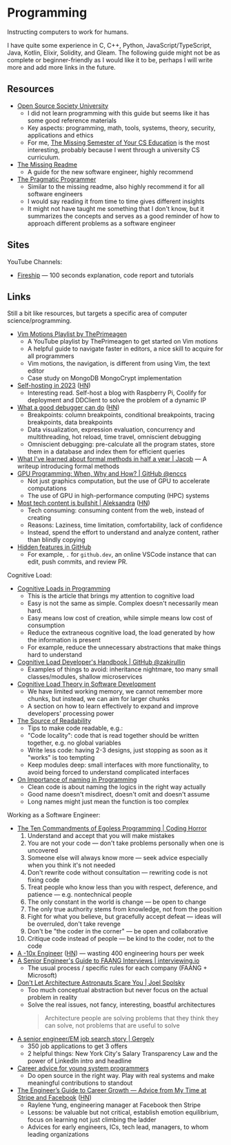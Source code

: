 # Programming

Instructing computers to work for humans.

I have quite some experience in C, C++, Python, JavaScript/TypeScript, Java,
Kotlin, Elixir, Solidity, and Gleam. The following guide might not be as
complete or beginner-friendly as I would like it to be, perhaps I will write
more and add more links in the future.

## Resources

- [Open Source Society University](https://github.com/ossu/computer-science)
  - I did not learn programming with this guide but seems like it has some good
    reference materials
  - Key aspects: programming, math, tools, systems, theory, security,
    applications and ethics
  - For me,
    [The Missing Semester of Your CS Education](https://missing.csail.mit.edu/)
    is the most interesting, probably because I went through a university CS
    curriculum.
- [The Missing Readme](https://www.goodreads.com/en/book/show/57271519)
  - A guide for the new software engineer, highly recommend
- [The Pragmatic Programmer](https://www.goodreads.com/en/book/show/4099)
  - Similar to the missing readme, also highly recommend it for all software
    engineers
  - I would say reading it from time to time gives different insights
  - It might not have taught me something that I don't know, but it summarizes
    the concepts and serves as a good reminder of how to approach different
    problems as a software engineer

## Sites

YouTube Channels:

- [Fireship](https://www.youtube.com/@Fireship/videos) — 100 seconds
  explanation, code report and tutorials

## Links

Still a bit like resources, but targets a specific area of computer
science/programming.

- [Vim Motions Playlist by ThePrimeagen](https://www.youtube.com/playlist?list=PLm323Lc7iSW_wuxqmKx_xxNtJC_hJbQ7R)
  - A YouTube playlist by ThePrimeagen to get started on Vim motions
  - A helpful guide to navigate faster in editors, a nice skill to acquire for
    all programmers
  - Vim motions, the navigation, is different from using Vim, the text editor
  - Case study on MongoDB MongoCrypt implementation
- [Self-hosting in 2023](https://grifel.dev/decentralization/)
  ([HN](https://news.ycombinator.com/item?id=34860655))
  - Interesting read. Self-host a blog with Raspberry Pi, Coolify for deployment
    and DDClient to solve the problem of a dynamic IP
- [What a good debugger can do](https://werat.dev/blog/what-a-good-debugger-can-do/)
  ([HN](https://news.ycombinator.com/item?id=35092998))
  - Breakpoints: column breakpoints, conditional breakpoints, tracing
    breakpoints, data breakpoints
  - Data visualization, expression evaluation, concurrency and multithreading,
    hot reload, time travel, omniscient debugging
  - Omniscient debugging: pre-calculate all the program states, store them in a
    database and index them for efficient queries
- [What I've learned about formal methods in half a year | Jacob](https://jakob.space/blog/what-ive-learned-about-formal-methods.html)
  — A writeup introducing formal methods
- [GPU Programming: When, Why and How? | GitHub @enccs](https://enccs.github.io/gpu-programming/)
  - Not just graphics computation, but the use of GPU to accelerate computations
  - The use of GPU in high-performance computing (HPC) systems
- [Most tech content is bullshit | Aleksandra](https://www.aleksandra.codes/tech-content-consumer)
  ([HN](https://news.ycombinator.com/item?id=36380024))
  - Tech consuming: consuming content from the web, instead of creating
  - Reasons: Laziness, time limitation, comfortability, lack of confidence
  - Instead, spend the effort to understand and analyze content, rather than
    blindly copying
- [Hidden features in GitHub](https://buttondown.email/hillelwayne/archive/github-has-too-many-hidden-features/)
  - For example, `.` for `github.dev`, an online VSCode instance that can edit,
    push commits, and review PR.

Cognitive Load:

- [Cognitive Loads in Programming](https://rpeszek.github.io/posts/2022-08-30-code-cognitiveload.html)
  - This is the article that brings my attention to cognitive load
  - Easy is not the same as simple. Complex doesn't necessarily mean hard.
  - Easy means low cost of creation, while simple means low cost of consumption
  - Reduce the extraneous cognitive load, the load generated by how the
    information is present
  - For example, reduce the unnecessary abstractions that make things hard to
    understand
- [Cognitive Load Developer's Handbook | GitHub @zakirullin](https://github.com/zakirullin/cognitive-load)
  - Examples of things to avoid: inheritance nightmare, too many small
    classes/modules, shallow microservices
- [Cognitive Load Theory in Software Development](https://thevaluable.dev/cognitive-load-theory-software-developer/)
  - We have limited working memory, we cannot remember more chunks, but instead,
    we can aim for larger chunks
  - A section on how to learn effectively to expand and improve developers'
    processing power
- [The Source of Readability](https://loup-vaillant.fr/articles/source-of-readability)
  - Tips to make code readable, e.g.:
  - "Code locality": code that is read together should be written together, e.g.
    no global variables
  - Write less code: having 2-3 designs, just stopping as soon as it "works" is
    too tempting
  - Keep modules deep: small interfaces with more functionality, to avoid being
    forced to understand complicated interfaces
- [On Importance of naming in Programming](https://wasp-lang.dev/blog/2023/10/12/on-importance-of-naming-in-programming)
  - Clean code is about naming the logics in the right way actually
  - Good name doesn't misdirect, doesn't omit and doesn't assume
  - Long names might just mean the function is too complex

Working as a Software Engineer:

- [The Ten Commandments of Egoless Programming | Coding Horror](https://blog.codinghorror.com/the-ten-commandments-of-egoless-programming/)
  1. Understand and accept that you will make mistakes
  2. You are not your code — don't take problems personally when one is
     uncovered
  3. Someone else will always know more — seek advice especially when you think
     it's not needed
  4. Don't rewrite code without consultation — rewriting code is not fixing code
  5. Treat people who know less than you with respect, deference, and patience —
     e.g. nontechnical people
  6. The only constant in the world is change — be open to change
  7. The only true authority stems from knowledge, not from the position
  8. Fight for what you believe, but gracefully accept defeat — ideas will be
     overruled, don't take revenge
  9. Don't be "the coder in the corner" — be open and collaborative
  10. Critique code instead of people — be kind to the coder, not to the code
- [A -10x Engineer](https://taylor.town/-10x)
  ([HN](https://news.ycombinator.com/item?id=35438068)) — wasting 400
  engineering hours per week
- [A Senior Engineer's Guide to FAANG Interviews | interviewing.io](https://interviewing.io/guides/hiring-process)
  - The usual process / specific rules for each company (FAANG + Microsoft)
- [Don't Let Architecture Astronauts Scare You | Joel Spolsky](https://www.joelonsoftware.com/2001/04/21/dont-let-architecture-astronauts-scare-you/)
  - Too much conceptual abstraction but never focus on the actual problem in
    reality
  - Solve the real issues, not fancy, interesting, boastful architectures
    > Architecture people are solving problems that they think they can solve,
    > not problems that are useful to solve
- [A senior engineer/EM job search story | Gergely](https://blog.pragmaticengineer.com/a-senior-engineer-em-job-search-story/)
  - 350 job applications to get 3 offers
  - 2 helpful things: New York City's Salary Transparency Law and the power of
    LinkedIn intro and headline
- [Career advice for young system programmers](https://glaubercosta-11125.medium.com/career-advice-for-young-system-programmers-c7443f2d3edf)
  - Do open source in the right way. Play with real systems and make meaningful
    contributions to standout
- [The Engineer’s Guide to Career Growth — Advice from My Time at Stripe and Facebook](https://review.firstround.com/the-engineers-guide-to-career-growth-advice-from-my-time-at-stripe-and-facebook)
  ([HN](https://news.ycombinator.com/item?id=37398921))
  - Raylene Yung, engineering manager at Facebook then Stripe
  - Lessons: be valuable but not critical, establish emotion equilibrium, focus
    on learning not just climbing the ladder
  - Advices for early engineers, ICs, tech lead, managers, to whom leading
    organizations
